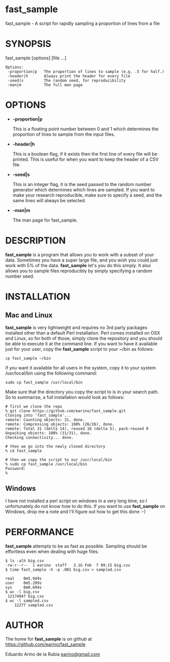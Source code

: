# fast\_sample

fast\_sample - A script for rapidly sampling a proportion of lines from a file

# SYNOPSIS

fast\_sample \[options\] \[file ...\]

    Options:
     -proportion|p   The proportion of lines to sample (e.g. .5 for half.)
     -header|h       Always print the header for every file
     -seed|s         The random seed, for reproducibility
     -man|m          The full man page

# OPTIONS

- **-proportion|p**

    This is a floating point number between 0 and 1 which determines the proportion
    of lines to sample from the input files.

- **-header|h**

    This is a boolean flag, if it exists then the first line of every file will be
    printed. This is useful for when you want to keep the header of a CSV file.

- **-seed|s**

    This is an integer flag, it is the seed passed to the random number generator
    which determines which lines are sampled. If you want to make your research
    reproducible, make sure to specify a seed, and the same lines will always
    be selected.

- **-man|m**

    The man page for fast\_sample.

# DESCRIPTION

**fast\_sample** is a program that allows you to work with a subset of your
data. Sometimes you have a super large file, and you wish you could just
work with 5% of the data. **fast\_sample** let's you do this simply. It also
allows you to sample files reproducibly by simply specifying a random
number seed.

# INSTALLATION

## Mac and Linux

**fast\_sample** is very lightweight and requires no 3rd party packages
installed other than a default Perl installation. Perl comes installed
on OSX and Linux, so for both of those, simply clone the repository
and you should be able to execute it at the command line. If you 
want to have it available just for your user, copy the **fast\_sample**
script to your ~/bin as follows: 

    cp fast_sample ~/bin

if you want it available for all users in the system, copy it to your
system /usr/local/bin using the following command:

    sudo cp fast_sample /usr/local/bin

Make sure that the directory you copy the script to is in your search
path. So to summarize, a full installation would look as follows:

    # first we clone the repo
    % git clone https://github.com/earino/fast_sample.git
    Cloning into 'fast_sample'...
    remote: Counting objects: 31, done.
    remote: Compressing objects: 100% (26/26), done.
    remote: Total 31 (delta 14), reused 18 (delta 5), pack-reused 0
    Unpacking objects: 100% (31/31), done.
    Checking connectivity... done.

    # then we go into the newly cloned directory
    % cd fast_sample

    # then we copy the script to our /usr/local/bin
    % sudo cp fast_sample /usr/local/bin
    Password:
    %

## Windows

I have not installed a perl script on windows in a very long time, so
I unfortunately do not know how to do this. If you want to use 
**fast\_sample** on Windows, drop me a note and I'll figure out how to
get this done :-)

# PERFORMANCE

**fast\_sample** attempts to be as fast as possible. Sampling should be
effortless even when dealing with huge files.

    $ ls -alh big.csv
    -rw-r--r--  1 earino  staff   3.1G Feb  7 09:15 big.csv
    $ time fast_sample -h -p .001 big.csv > sampled.csv

    real    0m5.949s
    user    0m5.209s
    sys     0m0.694s
    $ wc -l big.csv
     12174947 big.csv
    $ wc -l sampled.csv
        12277 sampled.csv

# AUTHOR

The home for **fast\_sample** is on github at https://github.com/earino/fast_sample

Eduardo Arino de la Rubia <earino@gmail.com>
